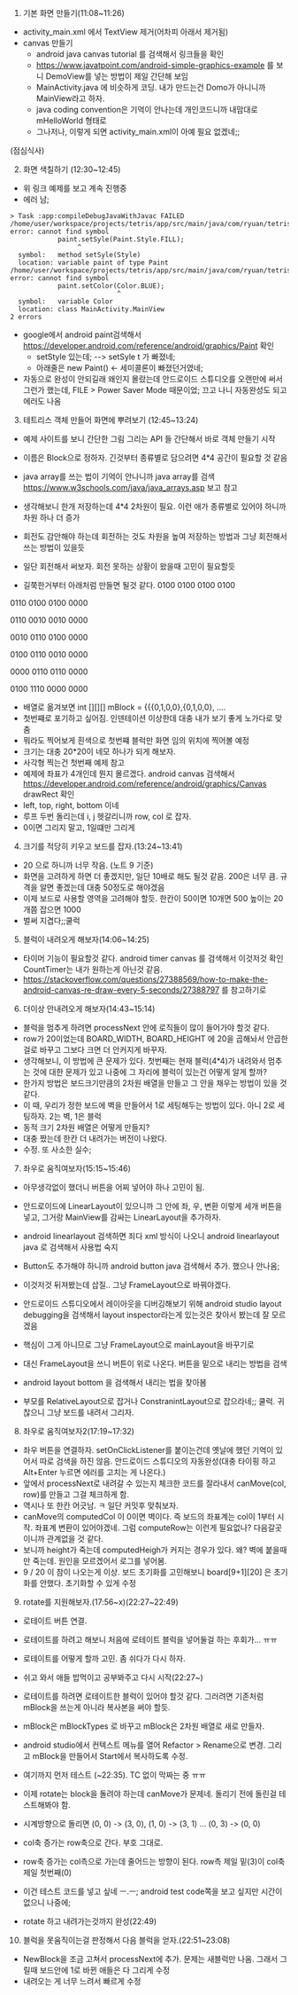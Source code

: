 1. 기본 화면 만들기(11:08~11:26)

- activity_main.xml 에서 TextView 제거(어차피 아래서 제거됨)
- canvas 만들기
  - android java canvas tutorial 를 검색해서 링크들을 확인
  - https://www.javatpoint.com/android-simple-graphics-example 를 보니 DemoView를 넣는 방법이 제일 간단해 보임
  - MainActivity.java 에 비슷하게 코딩. 내가 만드는건 Domo가 아니니까 MainView라고 하자.
  - java coding convention은 기억이 안나는데 개인코드니까 내맘대로 mHelloWorld 형태로 
  - 그나저나, 이렇게 되면 activity_main.xml이 아예 필요 없겠네;;

(점심식사)

2. 화면 색칠하기 (12:30~12:45)

- 위 링크 예제를 보고 계속 진행중
- 에러 남;
```
> Task :app:compileDebugJavaWithJavac FAILED
/home/user/workspace/projects/tetris/app/src/main/java/com/ryuan/tetris/MainActivity.java:32: error: cannot find symbol
            paint.setSyle(Paint.Style.FILL);
                 ^
  symbol:   method setSyle(Style)
  location: variable paint of type Paint
/home/user/workspace/projects/tetris/app/src/main/java/com/ryuan/tetris/MainActivity.java:33: error: cannot find symbol
            paint.setColor(Color.BLUE);
                           ^
  symbol:   variable Color
  location: class MainActivity.MainView
2 errors
```
- google에서 android paint검색해서 https://developer.android.com/reference/android/graphics/Paint 확인
  - setStyle 있는데; --> setSyle t 가 빠졌네;
  - 아래줄은 new Paint() <- 세미콜론이 빠졌던거였네;
- 자동으로 완성이 안되길래 왜인지 몰랐는데 안드로이드 스튜디오를 오랜만에 써서 그런가 했는데, FILE > Power Saver Mode 때문이었; 끄고 나니 자동완성도 되고 에러도 나옴

3. 테트리스 객체 만들어 화면에 뿌려보기 (12:45~13:24)

- 예제 사이트를 보니 간단한 그림 그리는 API 들 간단해서 바로 객체 만들기 시작
- 이름은 Block으로 정하자. 긴것부터 종류별로 담으려면 4*4 공간이 필요할 것 같음
- java array를 쓰는 법이 기억이 안나니까 java array를 검색 https://www.w3schools.com/java/java_arrays.asp 보고 참고
- 생각해보니 한개 저장하는데 4*4 2차원이 필요. 이런 애가 종류별로 있어야 하니까 차원 하나 더 증가
- 회전도 감안해야 하는데 회전하는 것도 차원을 높여 저장하는 방법과 그냥 회전해서 쓰는 방법이 있을듯
- 일단 회전해서 써보자. 회전 못하는 상황이 왔을때 고민이 필요할듯

- 길쭉한거부터 아래처럼 만들면 될것 같다.
0100
0100
0100
0100

0110
0100
0100
0000

0110
0010
0010
0000

0010
0110
0100
0000

0100
0110
0010
0000

0000
0110
0110
0000

0100
1110
0000
0000

- 배열로 옮겨보면
int [][][] mBlock = {{{0,1,0,0},{0,1,0,0}, ....
- 첫번쨰로 포기하고 싶어짐. 인덴테이션 이상한데 대충 내가 보기 좋게 노가다로 맞춤
- 뭐라도 찍어보게 흰색으로 첫번쨰 블럭만 화면 임의 위치에 찍어볼 예정
- 크기는 대충 20*20이 네모 하나가 되게 해보자.
- 사각형 찍는건 첫번째 예제 참고 
- 예제에 좌표가 4개인데 뭔지 몰르겠다. android canvas 검색해서 https://developer.android.com/reference/android/graphics/Canvas drawRect 확인
- left, top, right, bottom 이네
- 루프 두번 돌리는데 i, j 헷갈리니까 row, col 로 잡자.
- 0이면 그리지 말고, 1일떄만 그리게

4. 크기를 적당히 키우고 보드를 잡자.(13:24~13:41)
- 20 으로 하니까 너무 작음. (노트 9 기준)
- 화면을 고려하게 하면 더 좋겠지만, 일단 10배로 해도 될것 같음. 200은 너무 큼. 규격을 알면 좋겠는데 대충 50정도로 해야겠음
- 이제 보드로 사용할 영역을 고려해야 할듯. 한칸이 50이면 10개면 500 높이는 20개쯤 잡으면 1000
- 벌써 지겹다;;쿨럭

5. 블럭이 내려오게 해보자(14:06~14:25)
- 타이머 기능이 필요할것 같다. android timer canvas 를 검색해서 이것저것 확인 CountTimer는 내가 원하는게 아닌것 같음.
- https://stackoverflow.com/questions/27388569/how-to-make-the-android-canvas-re-draw-every-5-seconds/27388797 를 참고하기로

6. 더이상 안내려오게 해보자(14:43~15:14)
- 블럭을 멈추게 하려면 processNext 안에 로직들이 많이 들어가야 할것 같다.
- row가 20이었는데 BOARD_WIDTH, BOARD_HEIGHT 에 20을 곱해놔서 안곱한걸로 바꾸고 그보다 크면 더 안커지게 바꾸자.
- 생각해보니, 이 방법에 큰 문제가 있다. 첫번째는 현재 블럭(4*4)가 내려와서 멈추는 것에 대한 문제가 있고 나중에 그 자리에 블럭이 있는건 어떻게 알게 할까?
- 한가지 방법은 보드크기만큼의 2차원 배열을 만들고 그 안을 채우는 방법이 있을 것 같다.
- 이 때, 우리가 정한 보드에 벽을 만들어서 1로 세팅해두는 방법이 있다. 아니 2로 세팅하자. 2는 벽, 1은 블럭
- 동적 크기 2차원 배열은 어떻게 만들지?
- 대충 짰는데 한칸 더 내려가는 버전이 나왔다.
- 수정. 또 사소한 실수;

7. 좌우로 움직여보자(15:15~15:46)
- 아무생각없이 했더니 버튼을 어찌 넣어야 하나 고민이 됨.
- 안드로이드에 LinearLayout이 있으니까 그 안에 좌, 우, 변환 이렇게 세개 버튼을 넣고, 그거랑 MainView를 감싸는 LinearLayout을 추가하자.
- android linearlayout 검색하면 죄다 xml 방식이 나오니 android linearlayout java 로 검색해서 사용법 숙지
- Button도 추가해야 하니까 android button java 검색해서 추가. 했으나 안나옴;

- 이것저것 뒤져봤는데 삽질.. 그냥 FrameLayout으로 바꿔야겠다.
- 안드로이드 스튜디오에서 레이아웃을 디버깅해보기 위해 android studio layout debugging을 검색해서 layout inspector라는게 있는것은 찾아서 봤는데 잘 모르겠음
- 핵심이 그게 아니므로 그냥 FrameLayout으로 mainLayout을 바꾸기로
- 대신 FrameLayout을 쓰니 버튼이 위로 나온다. 버튼을 밑으로 내리는 방법을 검색
- android layout bottom 을 검색해서 내리는 법을 찾아봄
- 부모를 RelativeLayout으로 잡거나 ConstranintLayout으로 잡으라네;; 쿨럭. 귀찮으니 그냥 보드를 내려서 그리자.

8. 좌우로 움직여보자2(17:19~17:32)
- 좌우 버튼을 연결하자. setOnClickListener를 붙이는건데 옛날에 했던 기억이 있어서 따로 검색을 하진 않음. 안드로이드 스튜디오의 자동완성(대충 타이핑 하고 Alt+Enter 누르면 에러를 고치는 게 나온다.)
- 앞에서 processNext로 내려갈 수 있는지 체크한 코드를 잘라내서 canMove(col, row)를 만들고 그걸 체크하게 함.
- 역시나 또 한칸 어긋남. ㅋ 일단 커밋후 맞춰보자.
- canMove의 computedCol 이 0이면 벽이다. 즉 보드의 좌표계는 col이 1부터 시작. 좌표계 변환이 있어야겠네. 그럼 computeRow는 이런게 필요없나? 다음갈곳이니까 관계없을 것 같다.
- 보니까 height가 죽는데 computedHeigh가 커지는 경우가 있다. 왜? 벽에 붙을때만 죽는데. 원인을 모르겠어서 로그를 넣어봄.
- 9 / 20 이 참이 나오는게 이상. 보드 초기화를 고민해보니 board[9+1][20] 은 초기화를 안했다. 초기화할 수 있게 수정

9. rotate를 지원해보자.(17:56~x)(22:27~22:49)
- 로테이트 버튼 연결.
- 로테이트를 하려고 해보니 처음에 로테이트 블럭을 넣어둘걸 하는 후회가... ㅠㅠ
- 로테이트를 어떻게 할까 고민. 좀 쉬다가 다시 하자.

- 쉬고 와서 애들 밥먹이고 공부봐주고 다시 시작(22:27~)
- 로테이트를 하려면 로테이트한 블럭이 있어야 할것 같다. 그러려면 기존처럼 mBlock을 쓰는게 아니라 복사본을 써야 할듯.
- mBlock은 mBlockTypes 로 바꾸고 mBlock은 2차원 배열로 새로 만들자.
- android studio에서 컨텍스트 메뉴를 열어 Refactor > Rename으로 변경. 그리고 mBlock을 만들어서 Start에서 복사하도록 수정.
- 여기까지 먼저 테스트 (~22:35). TC 없이 막짜는 중 ㅠㅠ

- 이제 rotate는 block을 돌려야 하는데 canMove가 문제네. 돌리기 전에 돌린걸 테스트해봐야 함.
- 시계방향으로 돌리면 (0, 0) -> (3, 0), (1, 0) -> (3, 1) ... (0, 3) -> (0, 0)
- col축 증가는 row축으로 간다. 부호 그대로.
- row축 증가는 col측으로 가는데 줄어드는 방향이 된다. row측 제일 밑(3)이 col축 제일 첫번째(0)
- 이건 테스트 코드를 넣고 싶네 ㅡ.ㅡ; android test code쪽을 보고 싶지만 시간이 없으니 나중에;
- rotate 하고 내려가는것까지 완성(22:49)

10. 블럭을 못움직이는걸 판정해서 다음 블럭을 얻자.(22:51~23:08)
- NewBlock을 조금 고쳐서 processNext에 추가. 문제는 새블럭만 나옴. 그래서 그릴때 보드안에 1로 바뀐 애들은 다 그리게 수정
- 내려오는 게 너무 느려서 빠르게 수정
